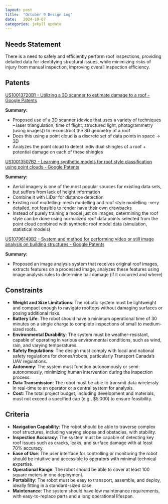 ```yaml
---
layout: post
title:  "October 9 Design Log"
date:   2024-10-07
categories: jekyll update
---
```

## Needs Statement

There is a need to safely and efficiently perform roof inspections, providing detailed data for identifying structural issues, while minimizing risks of injury from manual inspection, improving overall inspection efficiency.

## Patents

[US10013720B1 - Utilizing a 3D scanner to estimate damage to a roof - Google Patents](https://patents.google.com/patent/US10013720B1/en?q=(analysis+of+roof+damage)&oq=analysis+of+roof+damage)

**Summary:**

- Proposed use of a 3D scanner (device that uses a variety of techniques – laser triangulation, time of flight, structured light, photogrammetry (using images)) to reconstruct the 3D geometry of a roof
- Does this using a point cloud is a discrete set of data points in space → 3D
- Analyzes the point cloud to detect individual shingles of a roof + potential damage on each of these shingles

[US10013507B2 - Learning synthetic models for roof style classification using point clouds - Google Patents](https://patents.google.com/patent/US10013507B2/en?q=(analysis+of+building+roofs)&oq=analysis+of+building+roofs)

**Summary:**

- Aerial imagery is one of the most popular sources for existing data sets, but suffers from lack of height information
- Combine it with LiDar for distance detection
- Existing roof modelling: mesh modelling and roof style modelling -very detailed, not feasible to render have their own drawbacks
- Instead of purely training a model just on images, determining the roof style can be done using normalized roof data points selected from the point cloud combined with synthetic roof model data (simulation, statistical models)

[US10796149B2 - System and method for performing video or still image analysis on building structures - Google Patents](https://patents.google.com/patent/US10796149B2/en?q=(analysis+of+building+roofs)&oq=analysis+of+building+roofs)

**Summary:**

- Proposed an image analysis system that receives original roof images, extracts features on a processed image, analyzes these features using image analysis rules to determine hail damage (if it occurred and where)

## Constraints

- **Weight and Size Limitations**: The robotic system must be lightweight and compact enough to navigate rooftops without damaging surfaces or posing additional risks.
- **Battery Life**: The robot should have a minimum operational time of 30 minutes on a single charge to complete inspections of small to medium-sized roofs.
- **Environmental Durability**: The system must be weather-resistant, capable of operating in various environmental conditions, such as wind, rain, and varying temperatures.
- **Safety Regulations**: The design must comply with local and national safety regulations for drones/robots, particularly Transport Canada’s UAV regulations.
- **Autonomy**: The system must function autonomously or semi-autonomously, minimizing human intervention during the inspection process.
- **Data Transmission**: The robot must be able to transmit data wirelessly in real-time to an operator or a central system for analysis.
- **Cost**: The total project budget, including development and materials, must not exceed a specified cap (e.g., $5,000) to ensure feasibility.

## Criteria
- **Navigation Capability**: The robot should be able to traverse complex roof structures, including varying slopes and obstacles, with stability.
- **Inspection Accuracy**: The system must be capable of detecting key roof issues such as cracks, leaks, and surface damage with at least 70% accuracy.
- **Ease of Use**: The user interface for controlling or monitoring the robot should be intuitive and accessible to operators with minimal technical expertise.
- **Operational Range**: The robot should be able to cover at least 100 square meters in one deployment.
- **Portability**: The robot must be easy to transport, assemble, and deploy, ideally fitting in a standard-sized case.
- **Maintenance**: The system should have low maintenance requirements, with easy-to-replace parts and a long operational lifespan.